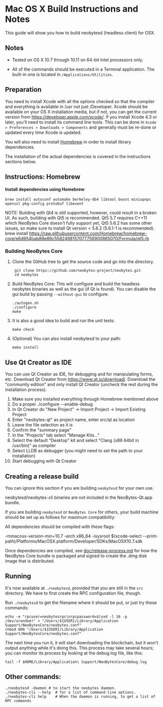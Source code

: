 Mac OS X Build Instructions and Notes
====================================
This guide will show you how to build neobytesd (headless client) for OSX.

Notes
-----

* Tested on OS X 10.7 through 10.11 on 64-bit Intel processors only.

* All of the commands should be executed in a Terminal application. The
built-in one is located in `/Applications/Utilities`.

Preparation
-----------

You need to install Xcode with all the options checked so that the compiler
and everything is available in /usr not just /Developer. Xcode should be
available on your OS X installation media, but if not, you can get the
current version from https://developer.apple.com/xcode/. If you install
Xcode 4.3 or later, you'll need to install its command line tools. This can
be done in `Xcode > Preferences > Downloads > Components` and generally must
be re-done or updated every time Xcode is updated.

You will also need to install [Homebrew](http://brew.sh) in order to install library
dependencies.

The installation of the actual dependencies is covered in the instructions
sections below.

Instructions: Homebrew
----------------------

#### Install dependencies using Homebrew

    brew install autoconf automake berkeley-db4 libtool boost miniupnpc openssl pkg-config protobuf libevent

NOTE: Building with Qt4 is still supported, however, could result in a broken UI. As such, building with Qt5 is recommended. Qt5 5.7 requires C++11 which NeoBytes Core doesn't fully support yet, Qt5 5.6.2 has some other issues, so make sure to install Qt version < 5.6.2 (5.6.1-1 is recommended).
    brew install https://raw.githubusercontent.com/Homebrew/homebrew-core/e6d954bab88e89c5582498157077756900865070/Formula/qt5.rb

### Building NeoBytes Core

1. Clone the GitHub tree to get the source code and go into the directory.

        git clone https://github.com/neobytes-project/neobytes.git
        cd neobytes

2.  Build NeoBytes Core:
    This will configure and build the headless neobytes binaries as well as the gui (if Qt is found).
    You can disable the gui build by passing `--without-gui` to configure.

        ./autogen.sh
        ./configure
        make

3.  It is also a good idea to build and run the unit tests:

        make check

4.  (Optional) You can also install neobytesd to your path:

        make install

Use Qt Creator as IDE
------------------------
You can use Qt Creator as IDE, for debugging and for manipulating forms, etc.
Download Qt Creator from https://www.qt.io/download/. Download the "community edition" and only install Qt Creator (uncheck the rest during the installation process).

1. Make sure you installed everything through Homebrew mentioned above
2. Do a proper ./configure --enable-debug
3. In Qt Creator do "New Project" -> Import Project -> Import Existing Project
4. Enter "neobytes-qt" as project name, enter src/qt as location
5. Leave the file selection as it is
6. Confirm the "summary page"
7. In the "Projects" tab select "Manage Kits..."
8. Select the default "Desktop" kit and select "Clang (x86 64bit in /usr/bin)" as compiler
9. Select LLDB as debugger (you might need to set the path to your installation)
10. Start debugging with Qt Creator

Creating a release build
------------------------
You can ignore this section if you are building `neobytesd` for your own use.

neobytesd/neobytes-cli binaries are not included in the NeoBytes-Qt.app bundle.

If you are building `neobytesd` or `NeoBytes Core` for others, your build machine should be set up
as follows for maximum compatibility:

All dependencies should be compiled with these flags:

 -mmacosx-version-min=10.7
 -arch x86_64
 -isysroot $(xcode-select --print-path)/Platforms/MacOSX.platform/Developer/SDKs/MacOSX10.7.sdk

Once dependencies are compiled, see [doc/release-process.md](release-process.md) for how the NeoBytes Core
bundle is packaged and signed to create the .dmg disk image that is distributed.

Running
-------

It's now available at `./neobytesd`, provided that you are still in the `src`
directory. We have to first create the RPC configuration file, though.

Run `./neobytesd` to get the filename where it should be put, or just try these
commands:

    echo -e "rpcuser=neobytesrpc\nrpcpassword=$(xxd -l 16 -p /dev/urandom)" > "/Users/${USER}/Library/Application Support/NeoBytesCore/neobytes.conf"
    chmod 600 "/Users/${USER}/Library/Application Support/NeoBytesCore/neobytes.conf"

The next time you run it, it will start downloading the blockchain, but it won't
output anything while it's doing this. This process may take several hours;
you can monitor its process by looking at the debug.log file, like this:

    tail -f $HOME/Library/Application\ Support/NeoBytesCore/debug.log

Other commands:
-------

    ./neobytesd -daemon # to start the neobytes daemon.
    ./neobytes-cli --help  # for a list of command-line options.
    ./neobytes-cli help    # When the daemon is running, to get a list of RPC commands
